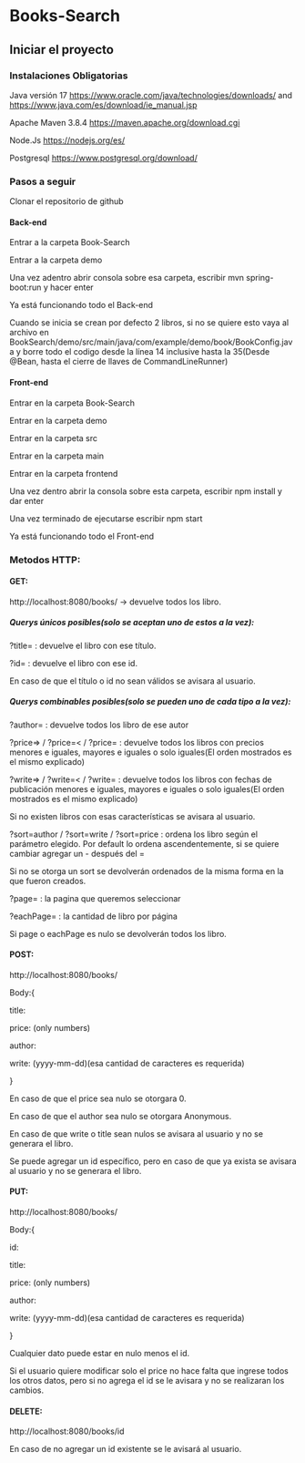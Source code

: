 # Books-Search

## Iniciar el proyecto

### Instalaciones Obligatorias

Java versión 17 https://www.oracle.com/java/technologies/downloads/ and https://www.java.com/es/download/ie_manual.jsp

Apache Maven 3.8.4 https://maven.apache.org/download.cgi

Node.Js https://nodejs.org/es/

Postgresql https://www.postgresql.org/download/

### Pasos a seguir

Clonar el repositorio de github

#### Back-end

Entrar a la carpeta Book-Search

Entrar a la carpeta demo

Una vez adentro abrir consola sobre esa carpeta, escribir mvn spring-boot:run y hacer enter

Ya está funcionando todo el Back-end

Cuando se inicia se crean por defecto 2 libros, si no se quiere esto vaya al archivo en BookSearch/demo/src/main/java/com/example/demo/book/BookConfig.java y borre todo el codigo desde la línea 14 inclusive hasta la 35(Desde @Bean, hasta el cierre de llaves de CommandLineRunner)

#### Front-end

Entrar en la carpeta Book-Search

Entrar en la carpeta demo

Entrar en la carpeta src

Entrar en la carpeta main

Entrar en la carpeta frontend

Una vez dentro abrir la consola sobre esta carpeta, escribir npm install y dar enter

Una vez terminado de ejecutarse escribir npm start

Ya está funcionando todo el Front-end

### Metodos HTTP:

#### GET:

http://localhost:8080/books/ -> devuelve todos los libro.

##### Querys únicos posibles(solo se aceptan uno de estos a la vez):

?title= : devuelve el libro con ese título.

?id= : devuelve el libro con ese id.

En caso de que el título o id no sean válidos se avisara al usuario.

##### Querys combinables posibles(solo se pueden uno de cada tipo a la vez):

?author= : devuelve todos los libro de ese autor

?price=> / ?price=< / ?price= : devuelve todos los libros con precios menores e iguales, mayores e iguales o solo iguales(El orden mostrados es el mismo explicado)

?write=> / ?write=< / ?write= : devuelve todos los libros con fechas de publicación menores e iguales, mayores e iguales o solo iguales(El orden mostrados es el mismo explicado)

Si no existen libros con esas características se avisara al usuario.

?sort=author / ?sort=write / ?sort=price : ordena los libro según el parámetro elegido. Por default lo ordena ascendentemente, si se quiere cambiar agregar un - después del =

Si no se otorga un sort se devolverán ordenados de la misma forma en la que fueron creados.

?page= : la pagina que queremos seleccionar

?eachPage= : la cantidad de libro por página

Si page o eachPage es nulo se devolverán todos los libro.


#### POST:

http://localhost:8080/books/

Body:{

  title:

  price: (only numbers)

  author:

  write: (yyyy-mm-dd)(esa cantidad de caracteres es requerida)

}

En caso de que el price sea nulo se otorgara 0.

En caso de que el author sea nulo se otorgara Anonymous.

En caso de que write o title sean nulos se avisara al usuario y no se generara el libro.

Se puede agregar un id específico, pero en caso de que ya exista se avisara al usuario y no se generara el libro.

#### PUT:

http://localhost:8080/books/

Body:{

  id:

  title:

  price: (only numbers)

  author:

  write: (yyyy-mm-dd)(esa cantidad de caracteres es requerida)

}

Cualquier dato puede estar en nulo menos el id.

Si el usuario quiere modificar solo el price no hace falta que ingrese todos los otros datos, pero si no agrega el id se le avisara y no se realizaran los cambios.

#### DELETE:

http://localhost:8080/books/id

En caso de no agregar un id existente se le avisará al usuario.
